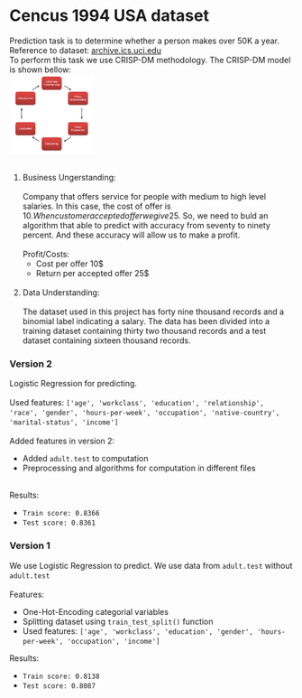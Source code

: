 # Cencus 1994 USA dataset
Prediction task is to determine whether a person makes over 50K a year.<br />
Reference to dataset: [archive.ics.uci.edu](https://archive.ics.uci.edu/ml/datasets/adult)<br />
To perform this task we use CRISP-DM methodology. The CRISP-DM model is shown bellow:<br />
<img src="./img/CRISP-DM.png" width="30%"><br />
<br />
1. Business Ungerstanding:<br /><br />
    Company that offers service for people with medium to high level salaries. In this case, the cost of offer is 10$. When customer accepted offer we give 25$. So, we need to buld an algorithm that able to predict with accuracy from seventy to ninety percent. And these accuracy will allow us to make a profit.<br />
    <br />
    Profit/Costs:
    - Cost per offer 10$
    - Return per accepted offer 25$
    <br /><br />
2. Data Understanding:<br /><br />
    The dataset used in this project has forty nine thousand records and a binomial label indicating a salary. The data has been divided into a training dataset containing thirty two thousand records and a test dataset containing sixteen thousand records.

### Version 2
Logistic Regression for predicting.<br />
<br />
Used features: ```['age', 'workclass', 'education', 'relationship', 'race', 'gender', 'hours-per-week', 'occupation', 'native-country', 'marital-status', 'income']```<br /><br />
Added features in version 2:
- Added ```adult.test``` to computation
- Preprocessing and algorithms for computation in different files<br /><br />

Results:
- ```Train score: 0.8366```
- ```Test score: 0.8361```

### Version 1
We use Logistic Regression to predict. We use data from ```adult.test``` without ```adult.test```<br />
<br />
Features:
- One-Hot-Encoding categorial variables
- Splitting dataset using ```train_test_split()``` function
- Used features: ```['age', 'workclass', 'education', 'gender', 'hours-per-week', 'occupation', 'income']```<br />

Results:
- ```Train score: 0.8138```
- ```Test score: 0.8087```
